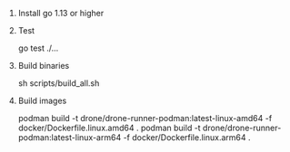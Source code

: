 1. Install go 1.13 or higher
2. Test

    go test ./...

3. Build binaries

    sh scripts/build_all.sh

4. Build images

    podman build -t drone/drone-runner-podman:latest-linux-amd64 -f docker/Dockerfile.linux.amd64 .
    podman build -t drone/drone-runner-podman:latest-linux-arm64 -f docker/Dockerfile.linux.arm64 .
